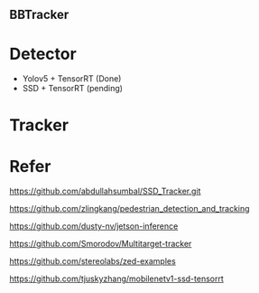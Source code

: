 ## BBTracker

# Detector 

- Yolov5 + TensorRT (Done)
- SSD + TensorRT (pending)

# Tracker

# Refer

https://github.com/abdullahsumbal/SSD_Tracker.git

https://github.com/zlingkang/pedestrian_detection_and_tracking

https://github.com/dusty-nv/jetson-inference

https://github.com/Smorodov/Multitarget-tracker

https://github.com/stereolabs/zed-examples

https://github.com/tjuskyzhang/mobilenetv1-ssd-tensorrt

